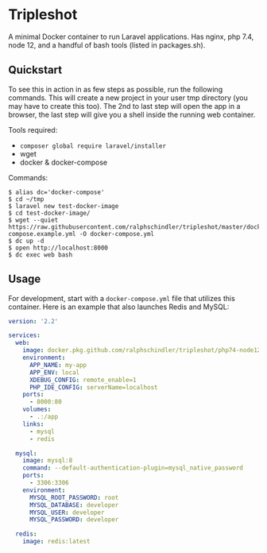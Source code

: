 # Tripleshot

A minimal Docker container to run Laravel applications. Has nginx, php 7.4,
node 12, and a handful of bash tools (listed in packages.sh).

## Quickstart

To see this in action in as few steps as possible, run the following commands. This will create a new project in your user tmp directory (you may have to create this too).  The 2nd to last step will open the app in a browser, the last step will give you a shell inside the running web container.

Tools required:
- `composer global require laravel/installer`
- wget
- docker & docker-compose

Commands:

```console
$ alias dc='docker-compose'
$ cd ~/tmp
$ laravel new test-docker-image
$ cd test-docker-image/
$ wget --quiet https://raw.githubusercontent.com/ralphschindler/tripleshot/master/docker-compose.example.yml -O docker-compose.yml
$ dc up -d
$ open http://localhost:8000
$ dc exec web bash
```

## Usage

For development, start with a `docker-compose.yml` file that utilizes this
container.  Here is an example that also launches Redis and MySQL:

```yaml
version: '2.2'

services:
  web:
    image: docker.pkg.github.com/ralphschindler/tripleshot/php74-node12:latest
    environment:
      APP_NAME: my-app
      APP_ENV: local
      XDEBUG_CONFIG: remote_enable=1
      PHP_IDE_CONFIG: serverName=localhost
    ports:
      - 8000:80
    volumes:
      - .:/app
    links:
      - mysql
      - redis

  mysql:
    image: mysql:8
    command: --default-authentication-plugin=mysql_native_password
    ports:
      - 3306:3306
    environment:
      MYSQL_ROOT_PASSWORD: root
      MYSQL_DATABASE: developer
      MYSQL_USER: developer
      MYSQL_PASSWORD: developer

  redis:
    image: redis:latest
```